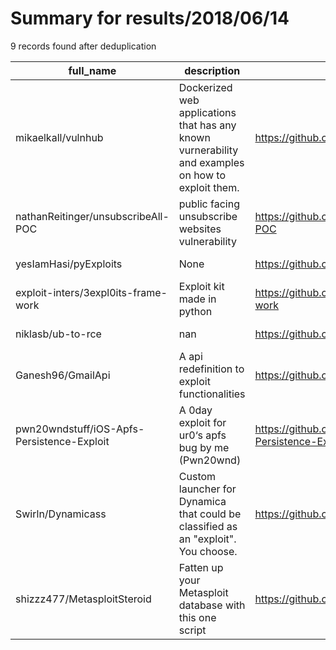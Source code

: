 
# Summary for results/2018/06/14
    
9 records found after deduplication

| full_name | description | html_url | matched_list | matched_count | pushed_at | size | stargazers_count | language | forks_count | vul_ids |
|--------------------------------------------|---------------------------------------------------------------------------------------------------|---------------------------------------------------------------|----------------------------------|-----------------|---------------------------|--------|--------------------|------------|---------------|-----------|
| mikaelkall/vulnhub | Dockerized web applications that has any known vurnerability and examples on how to exploit them. | https://github.com/mikaelkall/vulnhub | ['exploit'] | 1 | 2018-06-14 14:02:22+00:00 | 279 | 3 | Python | 3 | [] |
| nathanReitinger/unsubscribeAll-POC | public facing unsubscribe websites vulnerability | https://github.com/nathanReitinger/unsubscribeAll-POC | ['vulnerability poc'] | 1 | 2018-06-14 11:40:47+00:00 | 31383 | 0 | Python | 0 | [] |
| yesIamHasi/pyExploits | None | https://github.com/yesIamHasi/pyExploits | ['exploit'] | 1 | 2018-06-14 00:25:44+00:00 | 2 | 0 | Python | 0 | [] |
| exploit-inters/3expl0its-frame-work | Exploit kit made in python | https://github.com/exploit-inters/3expl0its-frame-work | ['exploit'] | 1 | 2018-06-14 02:35:48+00:00 | 24 | 0 | Python | 1 | [] |
| niklasb/ub-to-rce | nan | https://github.com/niklasb/ub-to-rce | ['rce'] | 1 | 2018-06-14 14:23:11+00:00 | 860 | 8 | C | 0 | [] |
| Ganesh96/GmailApi | A api redefinition to exploit functionalities | https://github.com/Ganesh96/GmailApi | ['exploit'] | 1 | 2018-06-14 14:32:04+00:00 | 17 | 0 | Python | 0 | [] |
| pwn20wndstuff/iOS-Apfs-Persistence-Exploit | A 0day exploit for ur0‘s apfs bug by me (Pwn20wnd) | https://github.com/pwn20wndstuff/iOS-Apfs-Persistence-Exploit | ['0day', 'exploit'] | 2 | 2018-06-14 17:26:41+00:00 | 5 | 107 | C | 25 | [] |
| Swirln/Dynamicass | Custom launcher for Dynamica that could be classified as an "exploit". You choose. | https://github.com/Swirln/Dynamicass | ['exploit'] | 1 | 2018-06-14 16:59:32+00:00 | 709 | 0 | C# | 0 | [] |
| shizzz477/MetasploitSteroid | Fatten up your Metasploit database with this one script | https://github.com/shizzz477/MetasploitSteroid | ['metasploit module OR payload'] | 1 | 2018-06-14 20:16:05+00:00 | 2 | 4 | Shell | 3 | [] |
